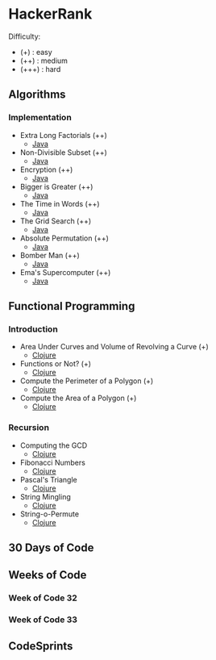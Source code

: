 # HackerRank

Difficulty:
- (+) : easy
- (++) : medium
- (+++) : hard

## Algorithms

### Implementation
- Extra Long Factorials (++)
  - [Java](./algorithms/implementation/extra-long-factorials.java)  
- Non-Divisible Subset (++)
  - [Java](./algorithms/implementation/non-divisible-subset.java)  
- Encryption (++)
  - [Java](./algorithms/implementation/encryption.java)  
- Bigger is Greater (++)
  - [Java](./algorithms/implementation/bigger-is-greater.java)  
- The Time in Words (++)
  - [Java](./algorithms/implementation/the-time-in-words.java)  
- The Grid Search (++)
  - [Java](./algorithms/implementation/the-grid-search.java)  
- Absolute Permutation (++)
  - [Java](./algorithms/implementation/absolute-permutation.java)
- Bomber Man (++)
  - [Java](./algorithms/implementation/bomber-man.java)
- Ema's Supercomputer (++)
  - [Java](./algorithms/implementation/emas-supercomputer.java)

## Functional Programming

### Introduction
- Area Under Curves and Volume of Revolving a Curve (+)
  - [Clojure](./functional-programming/area-under-curves-and-volume-of-revolving-a-curve.clj)
- Functions or Not? (+)
  - [Clojure](./functional-programming/functions-or-not.clj)
- Compute the Perimeter of a Polygon (+)
  - [Clojure](./functional-programming/introduction/compute-the-perimeter-of-a-polygon.clj)
- Compute the Area of a Polygon (+)
  - [Clojure](functional-programming/introduction/compute-the-area-of-a-polygon.clj)

### Recursion
- Computing the GCD
  - [Clojure](./functional-programming/recursion/computing-the-gcd.clj)
- Fibonacci Numbers
  - [Clojure](./functional-programming/recursion/fibonacci-numbers.clj)
- Pascal's Triangle
  - [Clojure](./functional-programming/recursion/pascals-triangle.clj)
- String Mingling
  - [Clojure](./functional-programming/recursion/string-mingling.clj)
- String-o-Permute
  - [Clojure](./functional-programming/recursion/string-o-permute.clj)

## 30 Days of Code

## Weeks of Code

### Week of Code 32

### Week of Code 33


## CodeSprints
